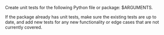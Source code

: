 Create unit tests for the following Python file or package: $ARGUMENTS.

If the package already has unit tests, make sure the existing tests are up to date, and add new tests for any new functionality or edge cases that are not currently covered.
